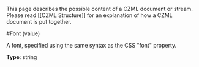 This page describes the possible content of a CZML document or stream.  Please read [[CZML Structure]] for an explanation of how a CZML document is put together.

#Font (value)

A font, specified using the same syntax as the CSS "font" property.

**Type**: string

